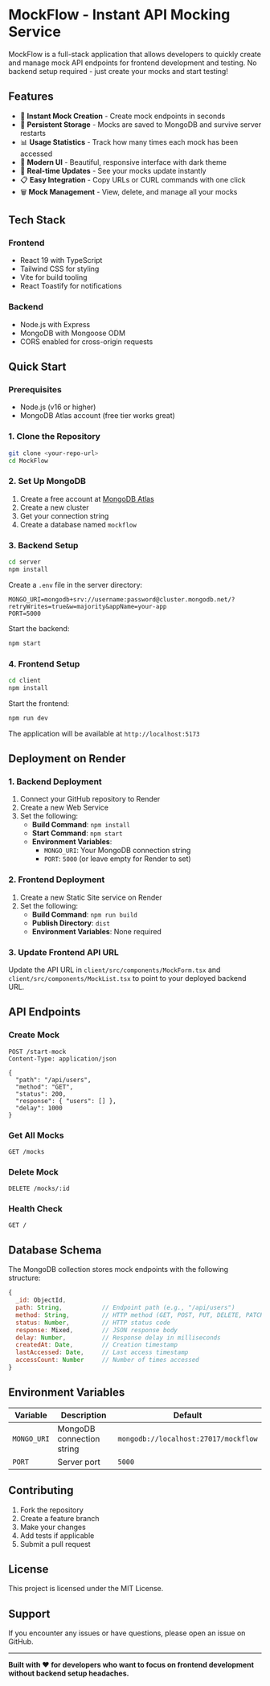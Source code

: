 # MockFlow - Instant API Mocking Service

MockFlow is a full-stack application that allows developers to quickly create and manage mock API endpoints for frontend development and testing. No backend setup required - just create your mocks and start testing!

## Features

- 🚀 **Instant Mock Creation** - Create mock endpoints in seconds
- 💾 **Persistent Storage** - Mocks are saved to MongoDB and survive server restarts
- 📊 **Usage Statistics** - Track how many times each mock has been accessed
- 🎨 **Modern UI** - Beautiful, responsive interface with dark theme
- 🔄 **Real-time Updates** - See your mocks update instantly
- 📋 **Easy Integration** - Copy URLs or CURL commands with one click
- 🗑️ **Mock Management** - View, delete, and manage all your mocks

## Tech Stack

### Frontend
- React 19 with TypeScript
- Tailwind CSS for styling
- Vite for build tooling
- React Toastify for notifications

### Backend
- Node.js with Express
- MongoDB with Mongoose ODM
- CORS enabled for cross-origin requests

## Quick Start

### Prerequisites
- Node.js (v16 or higher)
- MongoDB Atlas account (free tier works great)

### 1. Clone the Repository
```bash
git clone <your-repo-url>
cd MockFlow
```

### 2. Set Up MongoDB
1. Create a free account at [MongoDB Atlas](https://www.mongodb.com/atlas)
2. Create a new cluster
3. Get your connection string
4. Create a database named `mockflow`

### 3. Backend Setup
```bash
cd server
npm install
```

Create a `.env` file in the server directory:
```env
MONGO_URI=mongodb+srv://username:password@cluster.mongodb.net/?retryWrites=true&w=majority&appName=your-app
PORT=5000
```

Start the backend:
```bash
npm start
```

### 4. Frontend Setup
```bash
cd client
npm install
```

Start the frontend:
```bash
npm run dev
```

The application will be available at `http://localhost:5173`

## Deployment on Render

### 1. Backend Deployment
1. Connect your GitHub repository to Render
2. Create a new Web Service
3. Set the following:
   - **Build Command**: `npm install`
   - **Start Command**: `npm start`
   - **Environment Variables**:
     - `MONGO_URI`: Your MongoDB connection string
     - `PORT`: `5000` (or leave empty for Render to set)

### 2. Frontend Deployment
1. Create a new Static Site service on Render
2. Set the following:
   - **Build Command**: `npm run build`
   - **Publish Directory**: `dist`
   - **Environment Variables**: None required

### 3. Update Frontend API URL
Update the API URL in `client/src/components/MockForm.tsx` and `client/src/components/MockList.tsx` to point to your deployed backend URL.

## API Endpoints

### Create Mock
```http
POST /start-mock
Content-Type: application/json

{
  "path": "/api/users",
  "method": "GET",
  "status": 200,
  "response": { "users": [] },
  "delay": 1000
}
```

### Get All Mocks
```http
GET /mocks
```

### Delete Mock
```http
DELETE /mocks/:id
```

### Health Check
```http
GET /
```

## Database Schema

The MongoDB collection stores mock endpoints with the following structure:

```javascript
{
  _id: ObjectId,
  path: String,           // Endpoint path (e.g., "/api/users")
  method: String,         // HTTP method (GET, POST, PUT, DELETE, PATCH)
  status: Number,         // HTTP status code
  response: Mixed,        // JSON response body
  delay: Number,          // Response delay in milliseconds
  createdAt: Date,        // Creation timestamp
  lastAccessed: Date,     // Last access timestamp
  accessCount: Number     // Number of times accessed
}
```

## Environment Variables

| Variable | Description | Default |
|----------|-------------|---------|
| `MONGO_URI` | MongoDB connection string | `mongodb://localhost:27017/mockflow` |
| `PORT` | Server port | `5000` |

## Contributing

1. Fork the repository
2. Create a feature branch
3. Make your changes
4. Add tests if applicable
5. Submit a pull request

## License

This project is licensed under the MIT License.

## Support

If you encounter any issues or have questions, please open an issue on GitHub.

---

**Built with ❤️ for developers who want to focus on frontend development without backend setup headaches.** 
